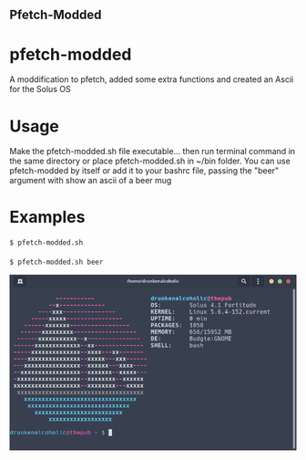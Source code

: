## Pfetch-Modded

# pfetch-modded
A moddification to pfetch, added some extra functions and created an Ascii for the Solus OS

# Usage
Make the pfetch-modded.sh file executable... then run terminal command in the same directory or place pfetch-modded.sh in ~/bin folder. You can use pfetch-modded by itself or add it to your bashrc file, passing the "beer" argument with show an ascii of a beer mug

# Examples
```bash
$ pfetch-modded.sh

$ pfetch-modded.sh beer
```

![alt text](https://github.com/DrunkenAlcoholic/BashScripts/blob/master/pfetch-modded/ScreenShot.png)
